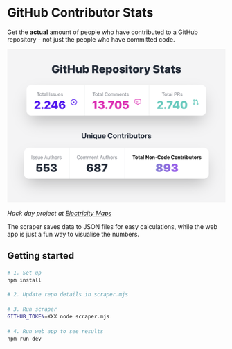 # GitHub Contributor Stats

Get the **actual** amount of people who have contributed to a GitHub repository - not just the people who have committed code.

![Screenshot of the app](./screenshot.png)

_Hack day project at [Electricity Maps](https://github.com/electricitymaps?type=source)_

The scraper saves data to JSON files for easy calculations, while the web app is just a fun way to visualise the numbers.

## Getting started

```bash
# 1. Set up
npm install

# 2. Update repo details in scraper.mjs

# 3. Run scraper
GITHUB_TOKEN=XXX node scraper.mjs

# 4. Run web app to see results
npm run dev
```
